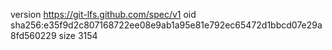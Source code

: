 version https://git-lfs.github.com/spec/v1
oid sha256:e35f9d2c807168722ee08e9ab1a95e81e792ec65472d1bbcd07e29a8fd560229
size 3154
